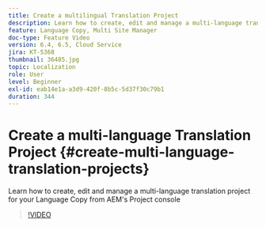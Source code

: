 ```yaml
---
title: Create a multilingual Translation Project
description: Learn how to create, edit and manage a multi-language translation project for your Language Copy from AEM's Project console
feature: Language Copy, Multi Site Manager
doc-type: Feature Video
version: 6.4, 6.5, Cloud Service
jira: KT-5368
thumbnail: 36485.jpg
topic: Localization
role: User
level: Beginner
exl-id: eab14e1a-a3d9-420f-8b5c-5d37f30c79b1
duration: 344
---
```

# Create a multi-language Translation Project {#create-multi-language-translation-projects}

Learn how to create, edit and manage a multi-language translation project for your Language Copy from AEM's Project console

>[!VIDEO](https://video.tv.adobe.com/v/36485?quality=12&learn=on)
